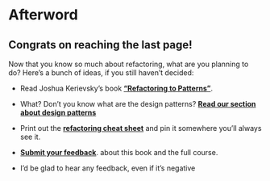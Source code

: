 # Afterword

## Congrats on reaching the last page!

Now that you know so much about refactoring, what are you planning to do? Here’s a bunch of ideas, if you still haven’t decided:

 * Read Joshua Kerievsky’s book <b><a href="https://refactoring.guru/ref-to-patterns-book">“Refactoring to Patterns”</a></b>.
 
 * What? Don’t you know what are the design patterns? <b><a href="https://refactoring.guru/design-patterns">Read our section about design patterns</a></b>
 
 * Print out the <b><a href="https://refactoring.guru/files/refactoring-cheat-sheet.pdf">refactoring cheat sheet</a></b> and pin it somewhere you’ll always see it.
 
 * <b><a href="https://refactoring.guru/refactoring/feedback">Submit your feedback</a></b>. about this book and the full course.
 
 * I’d be glad to hear any feedback, even if it’s negative
